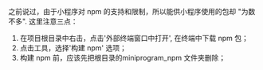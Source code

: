 <!--
 * @Descripttion: 打开koroFileHeader查看配置 进行设置: https://github.com/OBKoro1/koro1FileHeader/wiki/%E9%85%8D%E7%BD%AE
 * @version: April 2021 (version 1.56)
 * @Author: ZhangKe
 * @Date: 2022-06-04 18:53:26
 * @LastEditors: ZhangKe
 * @LastEditTime: 2022-06-04 19:00:19
 * @FilePath: \22_微信小程序\104_小程序中使用npm包.md
-->
之前说过，由于小程序对 npm 的支持和限制，所以能供小程序使用的包却 "为数不多".
这里注意三点：
1. 在项目根目录中右击，点击'外部终端窗口中打开', 在终端中下载 npm 包；
2. 点击工具，选择'构建 npm' 选项；
3. 构建 npm 前，应该先把根目录的miniprogram_npm 文件夹删除；